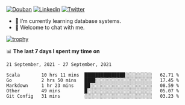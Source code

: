 
<p align="left">
<a href="https://www.douban.com/people/ixxchan"><img src="https://img.shields.io/badge/@ixxchan-007722?style=flat&logo=Douban&logoColor=white" alt="Douban" /></a> 
<a href="https://www.linkedin.com/in/xxchan/?locale=en_US"><img src="https://img.shields.io/badge/@xxchan-0073b1?style=flat&logo=LinkedIn&logoColor=white" alt="Linkedin" /></a> 
<a href="https://twitter.com/yayale_umi"><img src="https://img.shields.io/badge/@yayale__umi-1DA1F2?style=flat&logo=Twitter&logoColor=white" alt="Twitter"/></a>
</p>

- 🌱 I’m currently learning database systems.
- 💬 Welcome to chat with me.


[![trophy](https://github-profile-trophy.vercel.app/?username=xxchan&theme=flat&column=7)](https://github.com/xxchan)


📊 **The last 7 days I spent my time on** 

<!--START_SECTION:waka-->
```text
21 September, 2021 - 27 September, 2021

Scala        10 hrs 11 mins  ███████████████░░░░░░░░░░   62.71 % 
Go           2 hrs 50 mins   ████░░░░░░░░░░░░░░░░░░░░░   17.45 % 
Markdown     1 hr 23 mins    ██░░░░░░░░░░░░░░░░░░░░░░░   08.59 % 
Other        49 mins         █░░░░░░░░░░░░░░░░░░░░░░░░   05.07 % 
Git Config   31 mins         ░░░░░░░░░░░░░░░░░░░░░░░░░   03.23 %
```
<!--END_SECTION:waka-->

<!--
**xxchan/xxchan** is a ✨ _special_ ✨ repository because its `README.md` (this file) appears on your GitHub profile.

Here are some ideas to get you started:

- 🔭 I’m currently working on ...
- 🌱 I’m currently learning ...
- 👯 I’m looking to collaborate on ...
- 🤔 I’m looking for help with ...
- 💬 Ask me about ...
- 📫 How to reach me: ...
- 😄 Pronouns: ...
- ⚡ Fun fact: ...
-->

